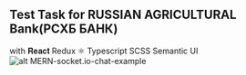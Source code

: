 ## Test Task for RUSSIAN AGRICULTURAL Bank(РСХБ БАНК) 
with 𝐑𝐞𝐚𝐜𝐭 Redux ⚛ Typescript SCSS Semantic UI
![alt MERN-socket.io-chat-example](https://i.ibb.co/G0QJxj3/Blog-Article-MERN-Stack-2.png)
